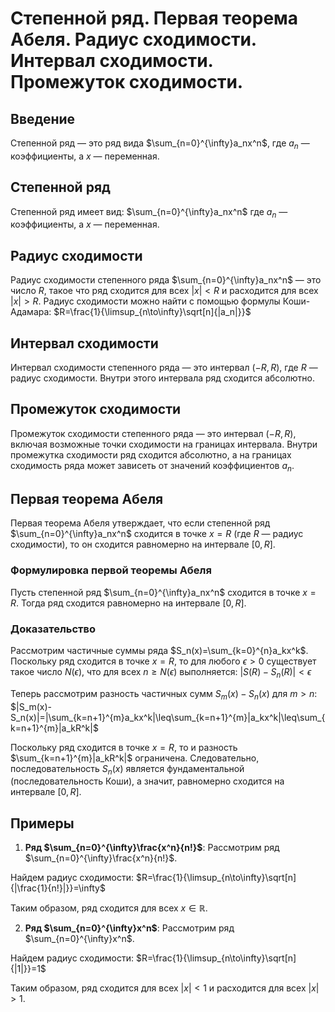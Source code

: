 # Степенной ряд. Первая теорема Абеля. Радиус сходимости. Интервал сходимости. Промежуток сходимости.

## Введение

Степенной ряд — это ряд вида $\sum_{n=0}^{\infty}a_nx^n$, где $a_n$ — коэффициенты, а $x$ — переменная. 

## Степенной ряд

Степенной ряд имеет вид:
$\sum_{n=0}^{\infty}a_nx^n$
где $a_n$ — коэффициенты, а $x$ — переменная.

## Радиус сходимости

Радиус сходимости степенного ряда $\sum_{n=0}^{\infty}a_nx^n$ — это число $R$, такое что ряд сходится для всех $|x|<R$ и расходится для всех $|x|>R$. Радиус сходимости можно найти с помощью формулы Коши-Адамара:
$R=\frac{1}{\limsup_{n\to\infty}\sqrt[n]{|a_n|}}$

## Интервал сходимости

Интервал сходимости степенного ряда — это интервал $(-R,R)$, где $R$ — радиус сходимости. Внутри этого интервала ряд сходится абсолютно.

## Промежуток сходимости

Промежуток сходимости степенного ряда — это интервал $(-R,R)$, включая возможные точки сходимости на границах интервала. Внутри промежутка сходимости ряд сходится абсолютно, а на границах сходимость ряда может зависеть от значений коэффициентов $a_n$.

## Первая теорема Абеля

Первая теорема Абеля утверждает, что если степенной ряд $\sum_{n=0}^{\infty}a_nx^n$ сходится в точке $x=R$ (где $R$ — радиус сходимости), то он сходится равномерно на интервале $[0,R]$.

### Формулировка первой теоремы Абеля

Пусть степенной ряд $\sum_{n=0}^{\infty}a_nx^n$ сходится в точке $x=R$. Тогда ряд сходится равномерно на интервале $[0,R]$.

### Доказательство

Рассмотрим частичные суммы ряда $S_n(x)=\sum_{k=0}^{n}a_kx^k$. Поскольку ряд сходится в точке $x=R$, то для любого $\epsilon>0$ существует такое число $N(\epsilon)$, что для всех $n\geq N(\epsilon)$ выполняется:
$|S(R)-S_n(R)|<\epsilon$

Теперь рассмотрим разность частичных сумм $S_m(x)-S_n(x)$ для $m>n$:
$|S_m(x)-S_n(x)|=|\sum_{k=n+1}^{m}a_kx^k|\leq\sum_{k=n+1}^{m}|a_kx^k|\leq\sum_{k=n+1}^{m}|a_kR^k|$

Поскольку ряд сходится в точке $x=R$, то и разность $\sum_{k=n+1}^{m}|a_kR^k|$ ограничена. Следовательно, последовательность $S_n(x)$ является фундаментальной (последовательность Коши), а значит, равномерно сходится на интервале $[0,R]$.

## Примеры

1. **Ряд $\sum_{n=0}^{\infty}\frac{x^n}{n!}$**:
Рассмотрим ряд $\sum_{n=0}^{\infty}\frac{x^n}{n!}$.

Найдем радиус сходимости:
$R=\frac{1}{\limsup_{n\to\infty}\sqrt[n]{|\frac{1}{n!}|}}=\infty$

Таким образом, ряд сходится для всех $x\in\mathbb{R}$.

2. **Ряд $\sum_{n=0}^{\infty}x^n$**:
Рассмотрим ряд $\sum_{n=0}^{\infty}x^n$.

Найдем радиус сходимости:
$R=\frac{1}{\limsup_{n\to\infty}\sqrt[n]{|1|}}=1$

Таким образом, ряд сходится для всех $|x|<1$ и расходится для всех $|x|>1$.
